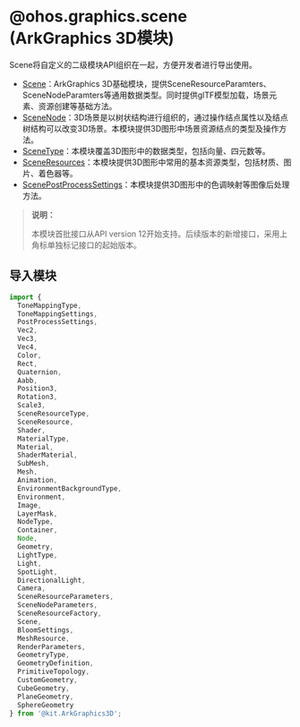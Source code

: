 # @ohos.graphics.scene (ArkGraphics 3D模块)

Scene将自定义的二级模块API组织在一起，方便开发者进行导出使用。
- [Scene](js-apis-inner-scene.md)：ArkGraphics 3D基础模块，提供SceneResourceParamters、SceneNodeParamters等通用数据类型。同时提供glTF模型加载，场景元素、资源创建等基础方法。
- [SceneNode](js-apis-inner-scene-nodes.md)：3D场景是以树状结构进行组织的，通过操作结点属性以及结点树结构可以改变3D场景。本模块提供3D图形中场景资源结点的类型及操作方法。
- [SceneType](js-apis-inner-scene-types.md)：本模块覆盖3D图形中的数据类型，包括向量、四元数等。
- [SceneResources](js-apis-inner-scene-resources.md)：本模块提供3D图形中常用的基本资源类型，包括材质、图片、着色器等。
- [ScenePostProcessSettings](js-apis-inner-scene-post-process-settings.md)：本模块提供3D图形中的色调映射等图像后处理方法。

> **说明：**
>
> 本模块首批接口从API version 12开始支持。后续版本的新增接口，采用上角标单独标记接口的起始版本。

## 导入模块
```ts
import {
  ToneMappingType,
  ToneMappingSettings,
  PostProcessSettings,
  Vec2,
  Vec3,
  Vec4,
  Color,
  Rect,
  Quaternion,
  Aabb,
  Position3,
  Rotation3,
  Scale3,
  SceneResourceType,
  SceneResource,
  Shader,
  MaterialType,
  Material,
  ShaderMaterial,
  SubMesh,
  Mesh,
  Animation,
  EnvironmentBackgroundType,
  Environment,
  Image,
  LayerMask,
  NodeType,
  Container,
  Node,
  Geometry,
  LightType,
  Light,
  SpotLight,
  DirectionalLight,
  Camera,
  SceneResourceParameters,
  SceneNodeParameters,
  SceneResourceFactory,
  Scene,
  BloomSettings,
  MeshResource,
  RenderParameters,
  GeometryType,
  GeometryDefinition,
  PrimitiveTopology,
  CustomGeometry,
  CubeGeometry,
  PlaneGeometry,
  SphereGeometry
} from '@kit.ArkGraphics3D';
```